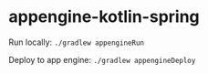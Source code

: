 # appengine-kotlin-spring

Run locally:
` ./gradlew appengineRun `

Deploy to app engine:
` ./gradlew appengineDeploy `

